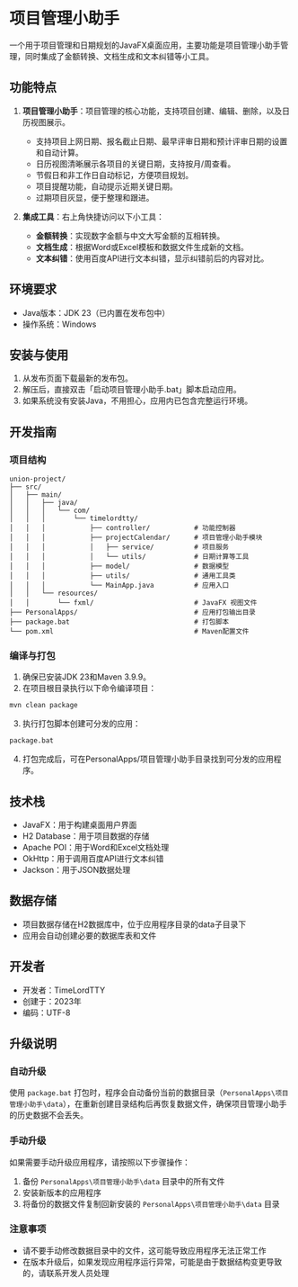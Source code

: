 # 项目管理小助手

一个用于项目管理和日期规划的JavaFX桌面应用，主要功能是项目管理小助手管理，同时集成了金额转换、文档生成和文本纠错等小工具。

## 功能特点

1. **项目管理小助手**：项目管理的核心功能，支持项目创建、编辑、删除，以及日历视图展示。
   - 支持项目上网日期、报名截止日期、最早评审日期和预计评审日期的设置和自动计算。
   - 日历视图清晰展示各项目的关键日期，支持按月/周查看。
   - 节假日和非工作日自动标记，方便项目规划。
   - 项目提醒功能，自动提示近期关键日期。
   - 过期项目灰显，便于整理和跟进。

2. **集成工具**：右上角快捷访问以下小工具：
   - **金额转换**：实现数字金额与中文大写金额的互相转换。
   - **文档生成**：根据Word或Excel模板和数据文件生成新的文档。
   - **文本纠错**：使用百度API进行文本纠错，显示纠错前后的内容对比。

## 环境要求

- Java版本：JDK 23（已内置在发布包中）
- 操作系统：Windows

## 安装与使用

1. 从发布页面下载最新的发布包。
2. 解压后，直接双击「启动项目管理小助手.bat」脚本启动应用。
3. 如果系统没有安装Java，不用担心，应用内已包含完整运行环境。

## 开发指南

### 项目结构

```
union-project/
├── src/
│   ├── main/
│   │   ├── java/
│   │   │   └── com/
│   │   │       └── timelordtty/
│   │   │           ├── controller/           # 功能控制器
│   │   │           ├── projectCalendar/      # 项目管理小助手模块
│   │   │           │   ├── service/          # 项目服务
│   │   │           │   └── utils/            # 日期计算等工具
│   │   │           ├── model/                # 数据模型
│   │   │           ├── utils/                # 通用工具类
│   │   │           └── MainApp.java          # 应用入口
│   │   └── resources/
│   │       └── fxml/                         # JavaFX 视图文件
├── PersonalApps/                             # 应用打包输出目录
├── package.bat                               # 打包脚本
└── pom.xml                                   # Maven配置文件
```

### 编译与打包

1. 确保已安装JDK 23和Maven 3.9.9。
2. 在项目根目录执行以下命令编译项目：

```bash
mvn clean package
```

3. 执行打包脚本创建可分发的应用：

```bash
package.bat
```

4. 打包完成后，可在PersonalApps/项目管理小助手目录找到可分发的应用程序。

## 技术栈

- JavaFX：用于构建桌面用户界面
- H2 Database：用于项目数据的存储
- Apache POI：用于Word和Excel文档处理
- OkHttp：用于调用百度API进行文本纠错
- Jackson：用于JSON数据处理

## 数据存储

- 项目数据存储在H2数据库中，位于应用程序目录的data子目录下
- 应用会自动创建必要的数据库表和文件

## 开发者

- 开发者：TimeLordTTY
- 创建于：2023年
- 编码：UTF-8 

## 升级说明

### 自动升级

使用 `package.bat` 打包时，程序会自动备份当前的数据目录（`PersonalApps\项目管理小助手\data`），在重新创建目录结构后再恢复数据文件，确保项目管理小助手的历史数据不会丢失。

### 手动升级

如果需要手动升级应用程序，请按照以下步骤操作：

1. 备份 `PersonalApps\项目管理小助手\data` 目录中的所有文件
2. 安装新版本的应用程序
3. 将备份的数据文件复制回新安装的 `PersonalApps\项目管理小助手\data` 目录

### 注意事项

- 请不要手动修改数据目录中的文件，这可能导致应用程序无法正常工作
- 在版本升级后，如果发现应用程序运行异常，可能是由于数据结构变更导致的，请联系开发人员处理 